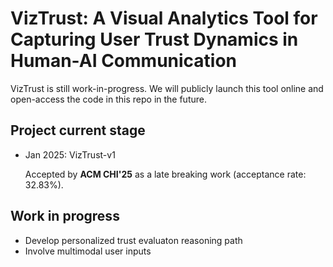 # VizTrust: A Visual Analytics Tool for Capturing User Trust Dynamics in Human-AI Communication
VizTrust is still work-in-progress. We will publicly launch this tool online and open-access the code in this repo in the future.

## Project current stage
* Jan 2025: VizTrust-v1
  
  Accepted by __ACM CHI'25__ as a late breaking work (acceptance rate: 32.83%).

## Work in progress
- Develop personalized trust evaluaton reasoning path
- Involve multimodal user inputs
